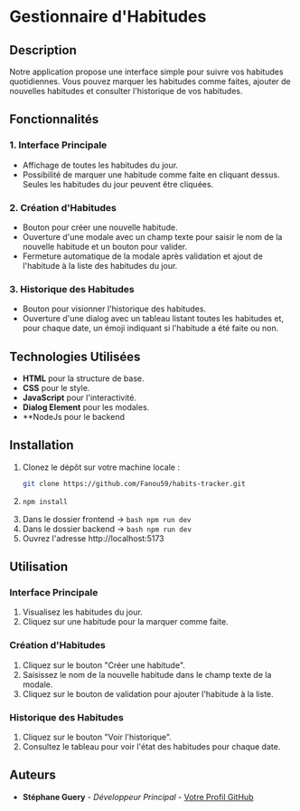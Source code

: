 # Gestionnaire d'Habitudes

## Description

Notre application propose une interface simple pour suivre vos habitudes quotidiennes. Vous pouvez marquer les habitudes comme faites, ajouter de nouvelles habitudes et consulter l'historique de vos habitudes.

## Fonctionnalités

### 1. Interface Principale

- Affichage de toutes les habitudes du jour.
- Possibilité de marquer une habitude comme faite en cliquant dessus. Seules les habitudes du jour peuvent être cliquées.

### 2. Création d'Habitudes

- Bouton pour créer une nouvelle habitude.
- Ouverture d'une modale avec un champ texte pour saisir le nom de la nouvelle habitude et un bouton pour valider.
- Fermeture automatique de la modale après validation et ajout de l'habitude à la liste des habitudes du jour.

### 3. Historique des Habitudes

- Bouton pour visionner l'historique des habitudes.
- Ouverture d'une dialog avec un tableau listant toutes les habitudes et, pour chaque date, un émoji indiquant si l'habitude a été faite ou non.

## Technologies Utilisées

- **HTML** pour la structure de base.
- **CSS** pour le style.
- **JavaScript** pour l'interactivité.
- **Dialog Element** pour les modales.
- \*\*NodeJs pour le backend

## Installation

1. Clonez le dépôt sur votre machine locale :
   ```bash
   git clone https://github.com/Fanou59/habits-tracker.git
   ```
2. ```bash
   npm install
   ```
3. Dans le dossier frontend -> `bash npm run dev`
4. Dans le dossier backend -> `bash npm run dev`
5. Ouvrez l'adresse http://localhost:5173

## Utilisation

### Interface Principale

1. Visualisez les habitudes du jour.
2. Cliquez sur une habitude pour la marquer comme faite.

### Création d'Habitudes

1. Cliquez sur le bouton "Créer une habitude".
2. Saisissez le nom de la nouvelle habitude dans le champ texte de la modale.
3. Cliquez sur le bouton de validation pour ajouter l'habitude à la liste.

### Historique des Habitudes

1. Cliquez sur le bouton "Voir l'historique".
2. Consultez le tableau pour voir l'état des habitudes pour chaque date.

## Auteurs

- **Stéphane Guery** - _Développeur Principal_ - [Votre Profil GitHub](https://github.com/Fanou59)
